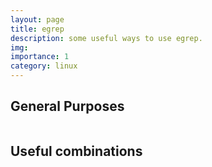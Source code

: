 ```yaml
---
layout: page
title: egrep
description: some useful ways to use egrep.
img: 
importance: 1
category: linux
---
```


## General Purposes

~~~ shell
~~~

## Useful combinations

~~~ shell
~~~
